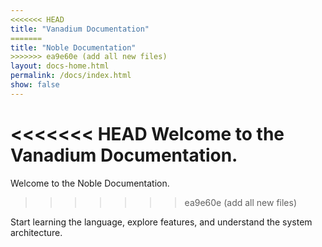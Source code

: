 ```yaml
---
<<<<<<< HEAD
title: "Vanadium Documentation"
=======
title: "Noble Documentation"
>>>>>>> ea9e60e (add all new files)
layout: docs-home.html
permalink: /docs/index.html
show: false
---
```


<<<<<<< HEAD
Welcome to the Vanadium Documentation.
=======
Welcome to the Noble Documentation.
>>>>>>> ea9e60e (add all new files)

Start learning the language, explore features, and understand the system architecture.


